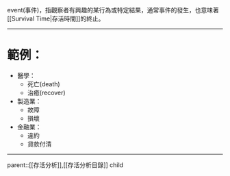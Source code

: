 event(事件)，指觀察者有興趣的某行為或特定結果，通常事件的發生，也意味著[[Survival Time|存活時間]]的終止。
- - -
# 範例：
- 醫學：
	- 死亡(death)
	- 治癒(recover)
- 製造業：
	- 故障
	- 損壞
- 金融業：
	- 違約
	- 貸款付清
- - -
parent::[[存活分析]],[[存活分析目錄]]
child